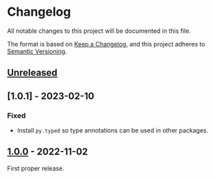 # Changelog
All notable changes to this project will be documented in this file.

The format is based on [Keep a Changelog](https://keepachangelog.com/en/1.0.0/),
and this project adheres to [Semantic Versioning](https://semver.org/spec/v2.0.0.html).

## [Unreleased]


## [1.0.1] - 2023-02-10
### Fixed
- Install `py.typed` so type annotations can be used in other packages.


## [1.0.0] - 2022-11-02

First proper release.


[Unreleased]: https://github.com/MPI-IS/variconf/compare/1.0.0...HEAD
[1.0.0]: https://github.com/MPI-IS/variconf/releases/tag/v1.0.0

